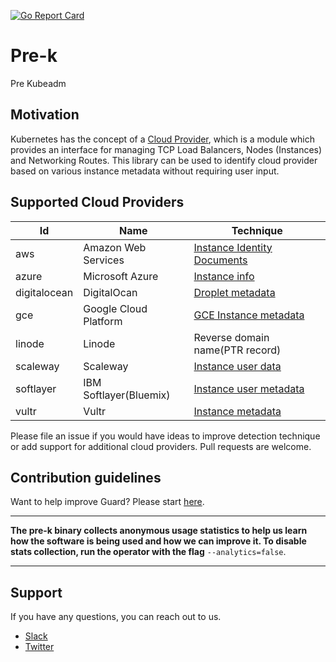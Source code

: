 [![Go Report Card](https://goreportcard.com/badge/github.com/appscode/pre-k)](https://goreportcard.com/report/github.com/appscode/pre-k)

# Pre-k
Pre Kubeadm

## Motivation
Kubernetes has the concept of a [Cloud Provider](https://kubernetes.io/docs/getting-started-guides/scratch/#cloud-provider),
which is a module which provides an interface for managing TCP Load Balancers, Nodes (Instances) and Networking Routes.
This library can be used to identify cloud provider based on various instance metadata without requiring user input.

## Supported Cloud Providers
| Id          | Name                  | Technique                                                                                                          |
|-------------|-----------------------|--------------------------------------------------------------------------------------------------------------------|
|aws          | Amazon Web Services   | [Instance Identity Documents](http://docs.aws.amazon.com/AWSEC2/latest/UserGuide/instance-identity-documents.html) |
|azure        | Microsoft Azure       | [Instance info](https://azure.microsoft.com/en-us/blog/what-just-happened-to-my-vm-in-vm-metadata-service/) |
|digitalocean | DigitalOcan           | [Droplet metadata](https://developers.digitalocean.com/documentation/metadata/#metadata-in-json) |
|gce          | Google Cloud Platform | [GCE Instance metadata](https://cloud.google.com/compute/docs/storing-retrieving-metadata#endpoints) |
|linode       | Linode                | Reverse domain name(PTR record) |
|scaleway     | Scaleway              | [Instance user data](https://github.com/scaleway/initrd/issues/84) |
|softlayer    | IBM Softlayer(Bluemix)| [Instance user metadata](https://github.com/bodenr/cci/wiki/SL-user-metadata) |
|vultr        | Vultr                 | [Instance metadata](https://www.vultr.com/metadata/) |

Please file an issue if you would have ideas to improve detection technique or add support for additional cloud providers. Pull requests are welcome.

## Contribution guidelines
Want to help improve Guard? Please start [here](/CONTRIBUTING.md).

---

**The pre-k binary collects anonymous usage statistics to help us learn how the software is being used and how we can improve it. To disable stats collection, run the operator with the flag** `--analytics=false`.

---

## Support
If you have any questions, you can reach out to us.
* [Slack](https://slack.appscode.com)
* [Twitter](https://twitter.com/AppsCodeHQ)
